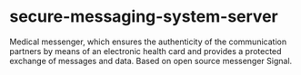 # secure-messaging-system-server
Medical messenger, which ensures the authenticity of the communication partners by means of an electronic health card and provides a protected exchange of messages and data. Based on open source messenger Signal.
